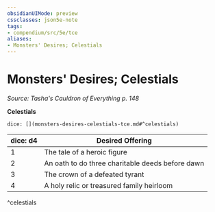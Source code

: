 ```yaml
---
obsidianUIMode: preview
cssclasses: json5e-note
tags:
- compendium/src/5e/tce
aliases:
- Monsters' Desires; Celestials
---
```

# Monsters' Desires; Celestials
*Source: Tasha's Cauldron of Everything p. 148* 

**Celestials**

`dice: [](monsters-desires-celestials-tce.md#^celestials)`

| dice: d4 | Desired Offering |
|----------|------------------|
| 1 | The tale of a heroic figure |
| 2 | An oath to do three charitable deeds before dawn |
| 3 | The crown of a defeated tyrant |
| 4 | A holy relic or treasured family heirloom |
^celestials